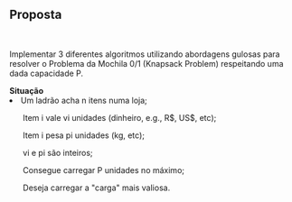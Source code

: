 <h2><strong>Proposta</strong></h2><br>
<p>Implementar 3 diferentes algoritmos utilizando abordagens gulosas para resolver o Problema da Mochila 0/1 (Knapsack Problem) respeitando uma dada capacidade P.</p>
<b>Situação</b>
<li>Um ladrão acha n itens numa loja;</li>
<ul>Item i vale vi unidades (dinheiro, e.g., R$, US$, etc);</ul>
<ul>Item i pesa pi unidades (kg, etc);</ul>
<ul>vi e pi são inteiros;</ul>
<ul>Consegue carregar P unidades no máximo;</ul>
<ul>Deseja carregar a "carga" mais valiosa.</ul>
</li>
